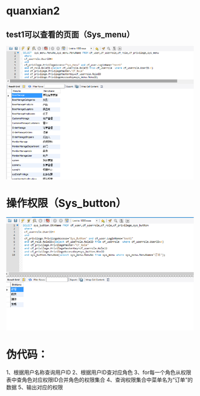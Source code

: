 #    quanxian2
##   test1可以查看的页面（Sys_menu）

![image](https://github.com/yinkangning/MIS/raw/master/zuoye6/权限1.PNG)


#  操作权限（Sys_button）

![image](https://github.com/yinkangning/MIS/raw/master/zuoye6/权限2.PNG)


#  伪代码：
1、根据用户名称查询用户ID
2、根据用户ID查对应角色
3、for每一个角色从权限表中查角色对应权限ID合并角色的权限集合
4、查询权限集合中菜单名为“订单”的数据 
5、输出对应的权限
